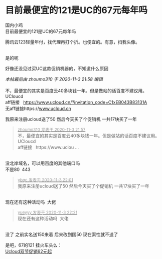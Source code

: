 # 目前最便宜的121是UC的67元每年吗


国内小鸡<br />
目前最便宜的121是UC的67元每年吗<img id="aimg_OgKD3" onclick="zoom(this, this.src, 0, 0, 0)" class="zoom" src="https://cdn.jsdelivr.net/gh/hishis/forum-master/public/images/patch.gif" onmouseover="img_onmouseoverfunc(this)" onload="thumbImg(this)" border="0" alt="" />

腾讯云123轻量年付，找代理再打个折。也便宜的。有意，扫我头像。<br />
<br />
<img id="aimg_Ub9II" onclick="zoom(this, this.src, 0, 0, 0)" class="zoom" src="https://i.loli.net/2020/11/03/kIFnVL2yrSsl4KT.jpg" onmouseover="img_onmouseoverfunc(this)" onload="thumbImg(this)" border="0" alt="" />

是的呢

好像还没见过买UC这款促销机器的，不知道什么原因

<i class="pstatus"> 本帖最后由 zhoumo310 于 2020-11-3 21:58 编辑 </i><br />
<br />
不，最便宜的其实是百度云40多块钱一年。但是做站的话百度不建议用。<br />
UCloucd<br />
aff链接&nbsp; &nbsp;https://www.ucloud.cn/?invitation_code=C1xEB043B83131A<br />
无aff链接https://www.ucloud.cn

我原来注册ucloud送了50 然后今天买了个促销机 一共17块买了一年 

<div class="quote"><blockquote><font size="2"><a href="https://www.hostloc.com/forum.php?mod=redirect&amp;goto=findpost&amp;pid=9398588&amp;ptid=762038" target="_blank"><font color="#999999">zhoumo310 发表于 2020-11-3 21:57</font></a></font><br />
不，最便宜的其实是百度云40多块钱一年。但是做站的话百度不建议用。<br />
UCloucd<br />
aff链接&nbsp; &nbsp;https://www.uclou ...</blockquote></div><br />
没北岸域名，可以用百度的其他端口吗<br />
不是80&nbsp;&nbsp;443<img id="aimg_k7Xvz" onclick="zoom(this, this.src, 0, 0, 0)" class="zoom" src="https://cdn.jsdelivr.net/gh/hishis/forum-master/public/images/patch.gif" onmouseover="img_onmouseoverfunc(this)" onload="thumbImg(this)" border="0" alt="" />

<div class="quote"><blockquote><font size="2"><a href="https://www.hostloc.com/forum.php?mod=redirect&amp;goto=findpost&amp;pid=9398611&amp;ptid=762038" target="_blank"><font color="#999999">ybqc 发表于 2020-11-3 22:01</font></a></font><br />
我原来注册ucloud送了50 然后今天买了个促销机 一共17块买了一年</blockquote></div><br />
现在还有这种活动吗&nbsp;&nbsp;大佬<img id="aimg_VhlOF" onclick="zoom(this, this.src, 0, 0, 0)" class="zoom" src="https://cdn.jsdelivr.net/gh/hishis/forum-master/public/images/patch.gif" onmouseover="img_onmouseoverfunc(this)" onload="thumbImg(this)" border="0" alt="" />

<div class="quote"><blockquote><font size="2"><a href="https://www.hostloc.com/forum.php?mod=redirect&amp;goto=findpost&amp;pid=9398700&amp;ptid=762038" target="_blank"><font color="#999999">yueyyy 发表于 2020-11-3 22:21</font></a></font><br />
现在还有这种活动吗&nbsp;&nbsp;大佬</blockquote></div><br />
没了 之前实名送150来着 后来改到国50 现在索性就不送了

是吧，67的121 挂火车头么：<br />
<a href="https://www.ucloud.cn/site/active/kuaijie.html?invitation_code=C1x1A6748E5E667" target="_blank">Ucloud双节促销62元起</a> 
